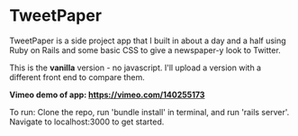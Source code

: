 # TweetPaper

TweetPaper is a side project app that I built in about a day and a half using Ruby on Rails and some basic CSS to give a newspaper-y look to Twitter.

This is the **vanilla** version - no javascript. I'll upload a version with a different front end to compare them.

**Vimeo demo of  app: https://vimeo.com/140255173**

To run: Clone the repo, run 'bundle install' in terminal, and run 'rails server'. Navigate to localhost:3000 to get started.
